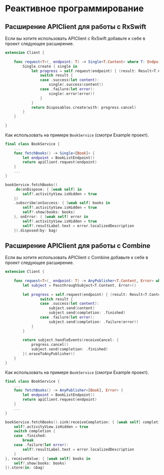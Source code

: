 # Реактивное программирование

## Расширение APIClient для работы с RxSwift

Если вы хотите использовать APIClient с RxSwift добавьте к себе в проект следующее расширение.

```swift
extension Client {
    
    func request<T>(_ endpoint: T) -> Single<T.Content> where T: Endpoint {
        Single.create { single in
            let progress = self.request(endpoint) { (result: Result<T.Content, Error>) in
                switch result {
                case .success(let content):
                    single(.success(content))
                case .failure(let error):
                    single(.error(error))
                }
            }
            return Disposables.create(with: progress.cancel)
        }
    }
    
}
```

Как использовать на примере `BookService` (смотри Example проект).

```swift
final class BookService {
    ...
    func fetchBooks() -> Single<[Book]> {
        let endpoint = BookListEndpoint()
        return apiClient.request(endpoint)
    }
    ...
}
```

```swift
bookService.fetchBooks()
    .do(onDispose: { [weak self] in
        self?.activityView.isHidden = true
    })
    .subscribe(onSuccess: { [weak self] books in
        self?.activityView.isHidden = true
        self?.show(books: books)
    }, onError: { [weak self] error in
        self?.activityView.isHidden = true
        self?.resultLabel.text = error.localizedDescription
    }).disposed(by: bag)
```

## Расширение APIClient для работы с Combine

Если вы хотите использовать APIClient с Combine добавьте к себе в проект следующее расширение.

```swift
extension Client {
    
    func request<T>(_ endpoint: T) -> AnyPublisher<T.Content, Error> where T: Endpoint {
        let subject = PassthroughSubject<T.Content, Error>()
        
        let progress = self.request(endpoint) { (result: Result<T.Content, Error>) in
                switch result {
                case .success(let content):
                    subject.send(content)
                    subject.send(completion: .finished)
                case .failure(let error):
                    subject.send(completion: .failure(error))
            }
        }
        
        return subject.handleEvents(receiveCancel: {
            progress.cancel()
            subject.send(completion: .finished)
        }).eraseToAnyPublisher()
    }
}
```

Как использовать на примере `BookService` (смотри Example проект).

```swift
final class BookService {
    ...
    func fetchBooks() -> AnyPublisher<[Book], Error> {
        let endpoint = BookListEndpoint()
        return apiClient.request(endpoint)
    }
    ...
}
```

```swift
bookService.fetchBooks().sink(receiveCompletion: { [weak self] completion in
    self?.activityView.isHidden = true
    switch completion {
    case .finished:
        break
    case .failure(let error):
        self?.resultLabel.text = error.localizedDescription
    }
}, receiveValue: { [weak self] books in
    self?.show(books: books)
}).store(in: &bag)
```

